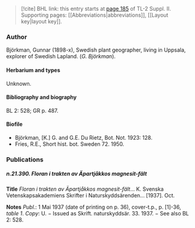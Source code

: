 > [!cite] BHL link: this entry starts at [page 185](https://www.biodiversitylibrary.org/item/103859#page/195/mode/1up) of TL-2 Suppl. II.
> Supporting pages: [[Abbreviations|abbreviations]], [[Layout key|layout key]].

### Author

Björkman, Gunnar (1898-x), Swedish plant geographer, living in Uppsala, explorer of Swedish Lapland. (*G. Björkman*).

#### Herbarium and types

Unknown.

#### Bibliography and biography

BL 2: 528; GR p. 487.

#### Biofile

- Björkman, \[K.\] G. and G.E. Du Rietz, Bot. Not. 1923: 128.
- Fries, R.E., Short hist. bot. Sweden 72. 1950.

### Publications

##### n.21.390. Floran i trakten av Äpartjåkkos magnesit-fält

**Title**
*Floran i trakten av Äpartjåkkos magnesit-fält*... K. Svenska Vetenskapsakademiens Skrifter i Naturskyddsärenden... \[1937\]. Oct.

**Notes**
*Publ*.: 1 Mai 1937 (date of printing on p. 36), cover-t.p., p. \[1\]-36, *table 1*. *Copy*: U. − Issued as Skrift. naturskyddsär. 33. 1937. − See also BL 2: 528.


